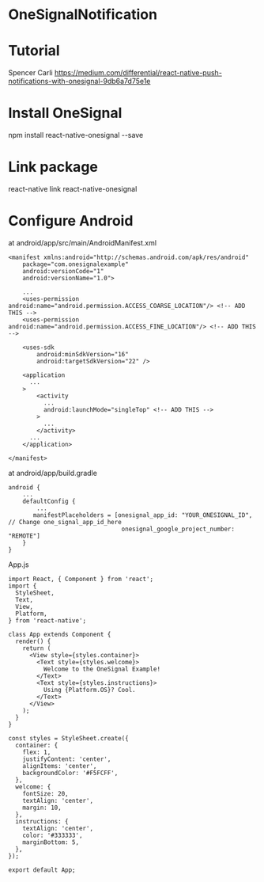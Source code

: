 # OneSignalNotification

# Tutorial
Spencer Carli
https://medium.com/differential/react-native-push-notifications-with-onesignal-9db6a7d75e1e

# Install OneSignal
npm install react-native-onesignal --save

# Link package
react-native link react-native-onesignal

# Configure Android
at android/app/src/main/AndroidManifest.xml

    <manifest xmlns:android="http://schemas.android.com/apk/res/android"
        package="com.onesignalexample"
        android:versionCode="1"
        android:versionName="1.0">

        ...
        <uses-permission android:name="android.permission.ACCESS_COARSE_LOCATION"/> <!-- ADD THIS -->
        <uses-permission android:name="android.permission.ACCESS_FINE_LOCATION"/> <!-- ADD THIS -->

        <uses-sdk
            android:minSdkVersion="16"
            android:targetSdkVersion="22" />

        <application
          ...
        >
            <activity
              ...
              android:launchMode="singleTop" <!-- ADD THIS -->
            >
              ...
            </activity>
          ...
        </application>

    </manifest>

at android/app/build.gradle 

    android {
        ...
        defaultConfig {
            ...
           manifestPlaceholders = [onesignal_app_id: "YOUR_ONESIGNAL_ID",  // Change one_signal_app_id_here
                                    onesignal_google_project_number: "REMOTE"]
        }
    }

App.js

    import React, { Component } from 'react';
    import {
      StyleSheet,
      Text,
      View,
      Platform,
    } from 'react-native';

    class App extends Component {
      render() {
        return (
          <View style={styles.container}>
            <Text style={styles.welcome}>
              Welcome to the OneSignal Example!
            </Text>
            <Text style={styles.instructions}>
              Using {Platform.OS}? Cool.
            </Text>
          </View>
        );
      }
    }

    const styles = StyleSheet.create({
      container: {
        flex: 1,
        justifyContent: 'center',
        alignItems: 'center',
        backgroundColor: '#F5FCFF',
      },
      welcome: {
        fontSize: 20,
        textAlign: 'center',
        margin: 10,
      },
      instructions: {
        textAlign: 'center',
        color: '#333333',
        marginBottom: 5,
      },
    });

    export default App;
